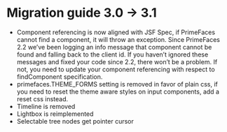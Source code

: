 # Migration guide 3.0 -> 3.1

* Component referencing is now aligned with JSF Spec, if PrimeFaces cannot find a component, it will throw an exception. Since PrimeFaces 2.2 we’ve been logging an info message that component cannot be found and falling back to the client id. If you haven’t ignored these messages and fixed your code since 2.2, there won’t be a problem. If not, you need to update your component referencing with respect to findComponent specification.
* primefaces.THEME_FORMS setting is removed in favor of plain css, if you need to reset the theme aware styles on input components, add a reset css instead.
* Timeline is removed
* Lightbox is reimplemented
* Selectable tree nodes get pointer cursor
